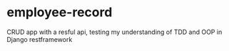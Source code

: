 # employee-record
CRUD app with a resful api, testing my understanding of TDD and OOP in Django restframework
